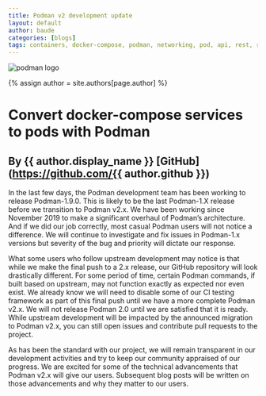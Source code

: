 ```yaml
---
title: Podman v2 development update 
layout: default
author: baude
categories: [blogs]
tags: containers, docker-compose, podman, networking, pod, api, rest, rest-api, v2
---
```

![podman logo](https://podman.io/images/podman.svg)

{% assign author = site.authors[page.author] %}
# Convert docker-compose services to pods with Podman
## By {{ author.display_name }} [GitHub](https://github.com/{{ author.github }})


In the last few days, the Podman development team has been working to
release Podman-1.9.0.  This is likely to be the last Podman-1.X release
before we transition to Podman v2.x.  We have been working since
November 2019 to make a significant overhaul of Podman’s architecture.
And if we did our job correctly, most casual Podman users will not
notice a difference. We will continue to investigate and fix issues in
Podman-1.x versions but severity of the bug and priority will dictate
our response.

What some users who follow upstream development may notice is that
while we make the final push to a 2.x release, our GitHub repository
will look drastically different.  For some period of time, certain
Podman commands, if built based on upstream, may not function exactly
as expected nor even exist.  We already know we will need to disable
some of our CI testing framework as part of this final push until we
have a more complete Podman v2.x. We will not release Podman 2.0 until
we are satisfied that it is ready. While upstream development will be
impacted by the announced migration to Podman v2.x, you can still open
issues and contribute pull requests to the project.

As has been the standard with our project, we will remain transparent
in our development activities and try to keep our community appraised
of our progress.   We are excited for some of the technical
advancements that Podman v2.x will give our users.  Subsequent blog
posts will be written on those advancements and why they matter to our
users.
